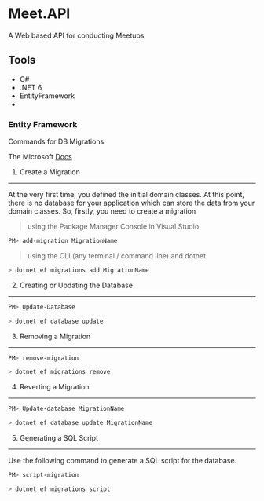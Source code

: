 # Meet.API
 
A Web based API for conducting Meetups

## Tools

- C#
- .NET 6
- EntityFramework
- 


### Entity Framework

Commands for DB Migrations

The Microsoft [Docs](https://learn.microsoft.com/en-us/ef/core/managing-schemas/migrations/?tabs=dotnet-core-cli)

1. Create a Migration
___

At the very first time, you defined the initial domain classes. 
At this point, there is no database for your application which can store the data from your domain classes. 
So, firstly, you need to create a migration

> using the Package Manager Console in Visual Studio
```bash
PM> add-migration MigrationName
```

> using the CLI (any terminal / command line) and dotnet
```bash
> dotnet ef migrations add MigrationName 
```

2. Creating or Updating the Database
___

```bash
PM> Update-Database 
```

```bash
> dotnet ef database update 
```

3. Removing a Migration
___

```bash
PM> remove-migration
```

```bash
> dotnet ef migrations remove
```

4. Reverting a Migration
___

```bash
PM> Update-database MigrationName 
```

```bash
> dotnet ef database update MigrationName
```

5. Generating a SQL Script
___

Use the following command to generate a SQL script for the database. 

```bash
PM> script-migration
```

```bash
> dotnet ef migrations script
```